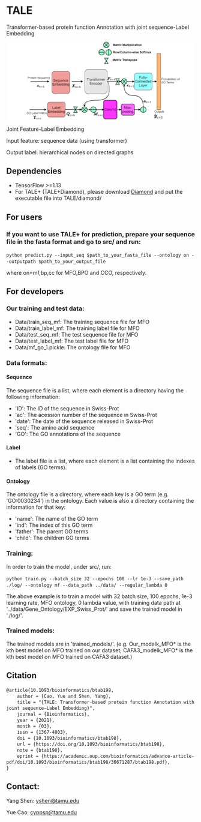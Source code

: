 # TALE
Transformer-based protein function Annotation with joint sequence-Label Embedding


![TALE Architecture](/ProteinFuncPred.png)


Joint Feature-Label Embedding 

Input feature: sequence data (using transformer) 

Output label: hierarchical nodes on directed graphs

## Dependencies
* TensorFlow >=1.13
* For TALE+ (TALE+Diamond), please download [Diamond](http://www.diamondsearch.org/index.php) and put the executable file into TALE/diamond/


## For users
### If you want to use TALE+ for prediction, prepare your sequence file in the fasta format and go to src/ and run:
`python predict.py --input_seq $path_to_your_fasta_file --ontology on --outputpath $path_to_your_output_file`

where on=mf,bp,cc for MFO,BPO and CCO, respectively.

## For developers
### Our training and test data:
* Data/train_seq_mf: The training sequence file for MFO 
* Data/train_label_mf: The training label file for MFO
* Data/test_seq_mf: The test sequence file for MFO
* Data/test_label_mf: The test label file for MFO
* Data/mf_go_1.pickle: The ontology file for MFO

### Data formats:
#### Sequence
The sequence file is a list, where each element is a directory having the following information:
* 'ID': The ID of the sequence in Swiss-Prot
* 'ac': The acession number of the sequence in Swiss-Prot
* 'date': The date of the sequence released in Swiss-Prot
* 'seq': The amino acid sequence
* 'GO':  The GO annotations of the sequence
#### Label 
* The label file is a list, where each element is a list containing the indexes of labels (GO terms).
#### Ontology 
The ontology file is a directory, where each key is a GO term (e.g. 'GO:0030234') in the ontology. Each value is also a directory containing the information for that key:
* 'name': The name of the GO term
* 'ind':  The index of this GO term
* 'father': The parent GO terms
* 'child': The children GO terms

### Training:
In order to train the model, under src/, run:

`python train.py --batch_size 32 --epochs 100 --lr 1e-3 --save_path ./log/ --ontology mf --data_path ../data/ --regular_lambda 0`

The above example is to train a model with 32 batch size, 100 epochs, 1e-3 learning rate, MFO ontology, 0 lambda value, with training data path at '../data/Gene_Ontology/EXP_Swiss_Prot/' and save the trained model in './log/'.

### Trained models:
The trained models are in 'trained_models/'. (e.g. Our_modelk_MFO* is the kth best model on MFO trained on our dataset; CAFA3_modelk_MFO* is the kth best model on MFO trained on CAFA3 dataset.)


## Citation
```
@article{10.1093/bioinformatics/btab198,
    author = {Cao, Yue and Shen, Yang},
    title = "{TALE: Transformer-based protein function Annotation with joint sequence–Label Embedding}",
    journal = {Bioinformatics},
    year = {2021},
    month = {03},
    issn = {1367-4803},
    doi = {10.1093/bioinformatics/btab198},
    url = {https://doi.org/10.1093/bioinformatics/btab198},
    note = {btab198},
    eprint = {https://academic.oup.com/bioinformatics/advance-article-pdf/doi/10.1093/bioinformatics/btab198/36671287/btab198.pdf},
}
```


## Contact:
Yang Shen: yshen@tamu.edu

Yue Cao:  cyppsp@tamu.edu
